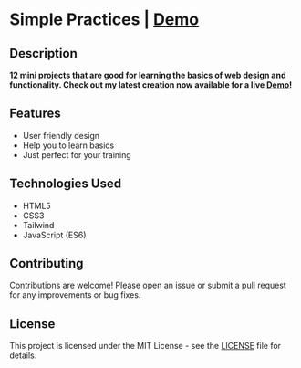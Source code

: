 # Simple Practices | [Demo](https://sajjadjavazi.github.io/Simple-Practices/ "Demo") 
##  Description
**12 mini projects that are good for learning the basics of web design and functionality. Check out my latest creation now available for a live [Demo](https://sajjadjavazi.github.io/Simple-Practices/ "Demo")!**

## Features
-  User friendly design
- Help you to learn basics
- Just perfect for your training

## Technologies Used
- HTML5
- CSS3
- Tailwind
- JavaScript (ES6)

## Contributing
Contributions are welcome! Please open an issue or submit a pull request for any improvements or bug fixes.

## License
This project is licensed under the MIT License - see the [LICENSE](https://github.com/sajjadjavazi/Simple-Practices/blob/master/LICENSE "LICENSE") file for details.
